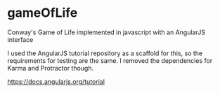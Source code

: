 # gameOfLife
Conway's Game of Life implemented in javascript with an AngularJS interface

I used the AngularJS tutorial repository as a scaffold for this, so the requirements for testing are the same.
I removed the dependencies for Karma and Protractor though. 

https://docs.angularjs.org/tutorial


